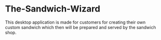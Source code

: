 # The-Sandwich-Wizard
 This desktop application is made for customers for creating their own custom sandwich which then will be prepared and served by the sandwich shop.
